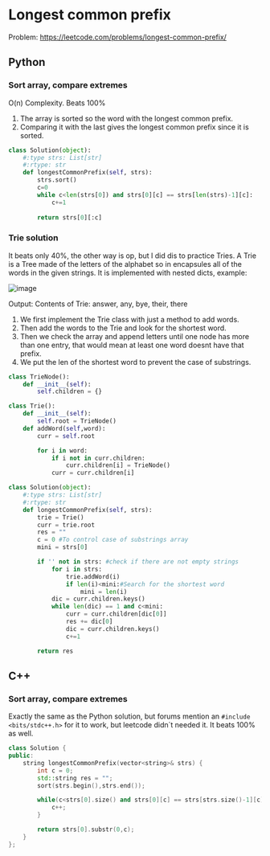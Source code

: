 # Longest common prefix

Problem: https://leetcode.com/problems/longest-common-prefix/

## Python
### Sort array, compare extremes
O(n) Complexity. Beats 100%
1. The array is sorted so the word with the longest common prefix.
2. Comparing it with the last gives the longest common prefix since it is sorted.
```Python
class Solution(object):
    #:type strs: List[str]
    #:rtype: str
    def longestCommonPrefix(self, strs):
        strs.sort()
        c=0
        while c<len(strs[0]) and strs[0][c] == strs[len(strs)-1][c]:
            c+=1
                
        return strs[0][:c]
```
### Trie solution
It beats only 40%, the other way is op, but I did dis to practice Tries.
A Trie is a Tree made of the letters of the alphabet so in encapsules all of the words in the given strings. It is implemented with nested dicts, example:

![image](https://github.com/user-attachments/assets/9a7042aa-4c27-4193-aedc-1141a63d8629)

Output: Contents of Trie: answer, any, bye, their, there 
1. We first implement the Trie class with just a method to add words.
2. Then add the words to the Trie and look for the shortest word.
3. Then we check the array and append letters until one node has more than one entry, that would mean at least one word doesnt have that prefix.
4. We put the len of the shortest word to prevent the case of substrings.

```Python
class TrieNode():
    def __init__(self):
        self.children = {}

class Trie():
    def __init__(self):
        self.root = TrieNode()
    def addWord(self,word):
        curr = self.root

        for i in word:
            if i not in curr.children:
                curr.children[i] = TrieNode()
            curr = curr.children[i]

class Solution(object):
    #:type strs: List[str]
    #:rtype: str
    def longestCommonPrefix(self, strs):
        trie = Trie()
        curr = trie.root
        res = ""
        c = 0 #To control case of substrings array
        mini = strs[0]

        if '' not in strs: #check if there are not empty strings
            for i in strs:
                trie.addWord(i)
                if len(i)<mini:#Search for the shortest word
                    mini = len(i)
            dic = curr.children.keys()        
            while len(dic) == 1 and c<mini:
                curr = curr.children[dic[0]]
                res += dic[0]
                dic = curr.children.keys()
                c+=1

        return res
```
## C++
### Sort array, compare extremes
Exactly the same as the Python solution, but forums mention an `#include <bits/stdc++.h>` for it to work, but leetcode didn´t needed it. It beats 100% as well.
```C++
class Solution {
public:
    string longestCommonPrefix(vector<string>& strs) {
        int c = 0;
        std::string res = "";
        sort(strs.begin(),strs.end());

        while(c<strs[0].size() and strs[0][c] == strs[strs.size()-1][c]) {
            c++;
        }

        return strs[0].substr(0,c);
    }
};
```
